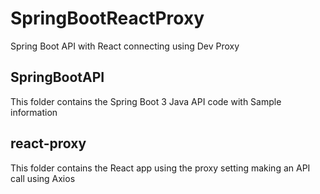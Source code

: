 # SpringBootReactProxy
Spring Boot API with React connecting using Dev Proxy

## SpringBootAPI

This folder contains the Spring Boot 3 Java API code with Sample information


## react-proxy

This folder contains the React app using the proxy setting making an API call using Axios




